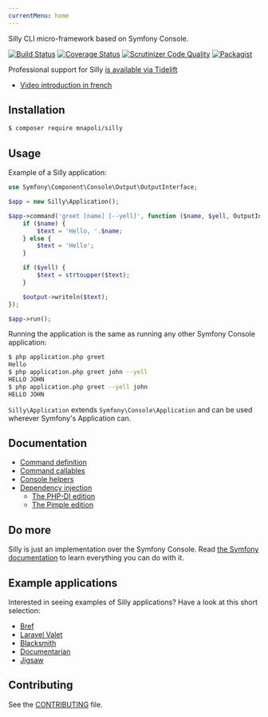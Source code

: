 ```yaml
---
currentMenu: home
---
```

Silly CLI micro-framework based on Symfony Console.

[![Build Status](https://img.shields.io/travis/mnapoli/silly/master.svg?style=flat-square)](https://travis-ci.org/mnapoli/silly)
[![Coverage Status](https://img.shields.io/coveralls/mnapoli/silly/master.svg?style=flat-square)](https://coveralls.io/r/mnapoli/silly?branch=master)
[![Scrutinizer Code Quality](https://img.shields.io/scrutinizer/g/mnapoli/silly.svg?style=flat-square)](https://scrutinizer-ci.com/g/mnapoli/silly/?branch=master)
[![Packagist](https://img.shields.io/packagist/dt/mnapoli/silly.svg?maxAge=2592000)](https://packagist.org/packages/mnapoli/silly)

Professional support for Silly [is available via Tidelift](https://tidelift.com/subscription/pkg/packagist-mnapoli-silly?utm_source=packagist-mnapoli-silly&utm_medium=referral&utm_campaign=readme)

- [Video introduction in french](https://www.youtube.com/watch?v=aoE1FDN5_8s)

## Installation

```bash
$ composer require mnapoli/silly
```

## Usage

Example of a Silly application:

```php
use Symfony\Component\Console\Output\OutputInterface;

$app = new Silly\Application();

$app->command('greet [name] [--yell]', function ($name, $yell, OutputInterface $output) {
    if ($name) {
        $text = 'Hello, '.$name;
    } else {
        $text = 'Hello';
    }

    if ($yell) {
        $text = strtoupper($text);
    }

    $output->writeln($text);
});

$app->run();
```

Running the application is the same as running any other Symfony Console application:

```bash
$ php application.php greet
Hello
$ php application.php greet john --yell
HELLO JOHN
$ php application.php greet --yell john
HELLO JOHN
```

`Silly\Application` extends `Symfony\Console\Application` and can be used wherever Symfony's Application can.

## Documentation

- [Command definition](docs/command-definition.md)
- [Command callables](docs/command-callables.md)
- [Console helpers](docs/helpers.md)
- [Dependency injection](docs/dependency-injection.md)
    - [The PHP-DI edition](docs/php-di.md)
    - [The Pimple edition](docs/pimple.md)

## Do more

Silly is just an implementation over the Symfony Console. Read [the Symfony documentation](http://symfony.com/doc/current/components/console/introduction.html) to learn everything you can do with it.

## Example applications

Interested in seeing examples of Silly applications? Have a look at this short selection:

- [Bref](https://github.com/mnapoli/bref/blob/c11662125d3d6cf3f96ee82c9e6fc60d9bcbbfdd/bref)
- [Laravel Valet](https://github.com/laravel/valet/blob/7ed0280374340b30f1e2698fe85d7db543570f57/cli/valet.php)
- [Blacksmith](https://github.com/mpociot/blacksmith/blob/320e97b9677f9e885d1f478593143f329afb9510/blacksmith)
- [Documentarian](https://github.com/mpociot/documentarian/blob/34189ff3357aa3b013930b471410f135f09792de/documentarian)
- [Jigsaw](https://github.com/tightenco/jigsaw/blob/9d50dcf65187cc0b834f194a15e4e90c6d68b9fc/jigsaw)

## Contributing

See the [CONTRIBUTING](CONTRIBUTING.md) file.
